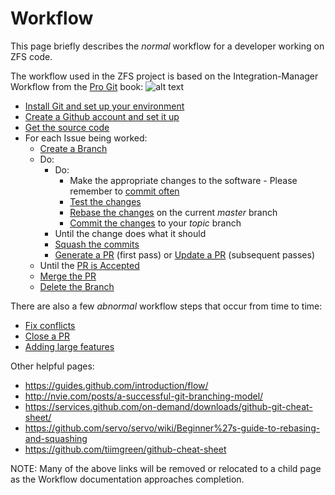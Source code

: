 # Workflow

This page briefly describes the *normal* workflow for a developer working on ZFS code.

The workflow used in the ZFS project is based on the Integration-Manager Workflow from the [Pro Git][pro-git] book:
![alt text](https://git-scm.com/book/en/v2/images/integration-manager.png "Workflow")

* [Install Git and set up your environment][W-install]
* [Create a Github account and set it up][W-github-account]
* [Get the source code][W-get-code]
* For each Issue being worked:
   * [Create a Branch][W-create-branch]
   * Do:
       * Do:
           * Make the appropriate changes to the software - Please remember to [commit often][W-often]
           * [Test the changes][W-test]
           * [Rebase the changes][W-rebase] on the current *master* branch
           * [Commit the changes][W-commit] to your *topic* branch
       * Until the change does what it should
       * [Squash the commits][W-squash]
       * [Generate a PR][W-generate] (first pass) or [Update a PR][W-update] (subsequent passes)
   * Until the [PR is Accepted][W-accept]
   * [Merge the PR][W-merge]
   * [Delete the Branch][W-delete-branch]

There are also a few *abnormal* workflow steps that occur from time to time:

* [Fix conflicts][W-conflicts]
* [Close a PR][W-close-PR]
* [Adding large features][W-large]

Other helpful pages:

* https://guides.github.com/introduction/flow/
* http://nvie.com/posts/a-successful-git-branching-model/
* https://services.github.com/on-demand/downloads/github-git-cheat-sheet/
* https://github.com/servo/servo/wiki/Beginner%27s-guide-to-rebasing-and-squashing
* https://github.com/tiimgreen/github-cheat-sheet

NOTE:  Many of the above links will be removed or relocated to a child page as the Workflow documentation approaches completion.

[pro-git]: https://git-scm.com/book/en/v2
[W-install]: https://github.com/pashford/zfswiki/blob/master/wiki/W-Install-Git.md
[W-github-account]: https://github.com/pashford/zfswiki/blob/master/wiki/W-Create-Github-Account.md
[W-get-code]: https://github.com/pashford/zfswiki/blob/master/wiki/W-Get-Source.md
[W-create-branch]: https://github.com/pashford/zfswiki/blob/master/wiki/W-Create-Branch.md
[W-often]: https://github.com/pashford/zfswiki/blob/master/wiki/W-Commit-Often.md
[W-test]: https://github.com/pashford/zfswiki/blob/master/wiki/W-Test.md
[W-rebase]: https://github.com/pashford/zfswiki/blob/master/wiki/W-Rebase.md
[W-commit]: https://github.com/pashford/zfswiki/blob/master/wiki/W-Commit.md
[W-squash]: https://github.com/pashford/zfswiki/blob/master/wiki/W-Squash.md
[W-generate]: https://github.com/pashford/zfswiki/blob/master/wiki/W-Generate.md
[W-update]: https://github.com/pashford/zfswiki/blob/master/wiki/W-Update.md
[W-accept]: https://github.com/pashford/zfswiki/blob/master/wiki/W-Accept.md
[W-merge]: https://github.com/pashford/zfswiki/blob/master/wiki/W-Merge.md
[W-conflicts]: https://github.com/pashford/zfswiki/blob/master/wiki/W-Conflicts.md
[W-close-PR]: https://github.com/pashford/zfswiki/blob/master/wiki/W-Close-PR.md
[W-large]: https://github.com/pashford/zfswiki/blob/master/wiki/W-Large-Features.md
[W-delete-branch]: https://github.com/pashford/zfswiki/blob/master/wiki/W-Delete-Branch.md

